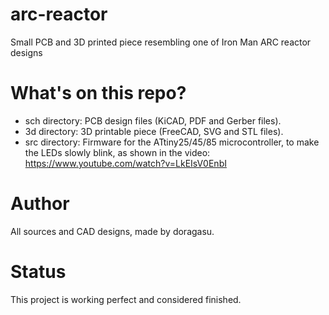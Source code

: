 # arc-reactor
Small PCB and 3D printed piece resembling one of Iron Man ARC reactor designs

# What's on this repo?
- sch directory: PCB design files (KiCAD, PDF and Gerber files).
- 3d directory: 3D printable piece (FreeCAD, SVG and STL files).
- src directory: Firmware for the ATtiny25/45/85 microcontroller, to make the LEDs slowly blink, as shown in the video: https://www.youtube.com/watch?v=LkEIsV0EnbI

# Author
All sources and CAD designs, made by doragasu.

# Status
This project is working perfect and considered finished.
